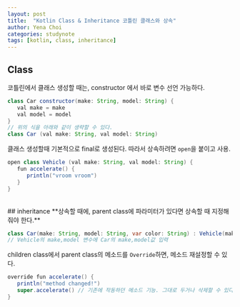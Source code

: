```yaml
---
layout: post
title:  "Kotlin Class & Inheritance 코틀린 클래스와 상속"
author: Yena Choi
categories: studynote
tags: [kotlin, class, inheritance]
---
```


## Class
코틀린에서 클래스 생성할 때는, constructor 에서 바로 변수 선언 가능하다.

```java
class Car constructor(make: String, model: String) {
   val make = make
   val model = model
}
// 위의 식을 아래와 같이 생략할 수 있다.
class Car (val make: String, val model: String)
```

클래스 생성할때 기본적으로 final로 생성된다. 따라서 상속하려면 `open`을 붙이고 사용.
```java
open class Vehicle (val make: String, val model: String) {
   fun accelerate() {
      println("vroom vroom")
   }
}
```
<br>
## inheritance
**상속할 때에, parent class에 파라미터가 있다면 상속할 때 지정해줘야 한다.**

```java
class Car(make: String, model: String, var color: String) : Vehicle(make, model)
// Vehicle의 make,model 변수에 Car의 make,model값 입력
```

children class에서 parent class의 메소드를 `Override`하면, 메소드 재설정할 수 있다.

```java
override fun accelerate() {
   println("method changed!")
   super.accelerate() // 기존에 작동하던 메소드 기능. 그대로 두거나 삭제할 수 있다.
}
```
